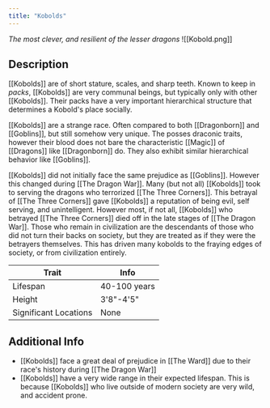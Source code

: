 ```yaml
---
title: "Kobolds"
---
```

*The most clever, and resilient of the lesser dragons*
![[Kobold.png]]

## Description
[[Kobolds]] are of short stature, scales, and sharp teeth. Known to keep in *packs*, [[Kobolds]] are very communal beings, but typically only with other [[Kobolds]]. Their packs have a very important hierarchical structure that determines a Kobold's place socially.

[[Kobolds]] are a strange race. Often compared to both [[Dragonborn]] and [[Goblins]], but still somehow very unique. The posses draconic traits, however their blood does not bare the characteristic [[Magic]] of [[Dragons]] like [[Dragonborn]] do. They also exhibit similar hierarchical behavior like [[Goblins]].

[[Kobolds]] did not initially face the same prejudice as [[Goblins]]. However this changed during [[The Dragon War]]. Many (but not all) [[Kobolds]] took to serving the dragons who terrorized [[The Three Corners]]. This betrayal of [[The Three Corners]] gave [[Kobolds]] a reputation of being evil, self serving, and unintelligent. However most, if not all, [[Kobolds]] who betrayed [[The Three Corners]] died off in the late stages of [[The Dragon War]]. Those who remain in civilization are the descendants of those who did not turn their backs on society, but they are treated as if they were the betrayers themselves. This has driven many kobolds to the fraying edges of society, or from civilization entirely.

| Trait | Info |
| --- | --- |
| Lifespan | 40-100 years |
| Height | 3'8"-4'5" |
| Significant Locations | None |

## Additional Info
- [[Kobolds]] face a great deal of prejudice in [[The Ward]] due to their race's history during [[The Dragon War]]
- [[Kobolds]] have a very wide range in their expected lifespan. This is because [[Kobolds]] who live outside of modern society are very wild, and accident prone.